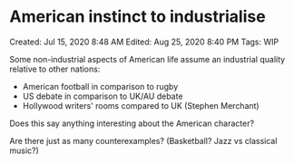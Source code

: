 # American instinct to industrialise

Created: Jul 15, 2020 8:48 AM
Edited: Aug 25, 2020 8:40 PM
Tags: WIP

Some non-industrial aspects of American life assume an industrial quality relative to other nations:

- American football in comparison to rugby
- US debate in comparison to UK/AU debate
- Hollywood writers' rooms compared to UK (Stephen Merchant)

Does this say anything interesting about the American character?

Are there just as many counterexamples? (Basketball? Jazz vs classical music?)